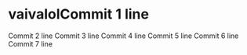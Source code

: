# vaivalolCommit 1 line
Commit 2 line
Commit 3 line
Commit 4 line
Commit 5 line
Commit 6 line
Commit 7 line
